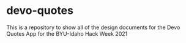 # devo-quotes
This is a repository to show all of the design documents for the Devo Quotes App for the BYU-Idaho Hack Week 2021
